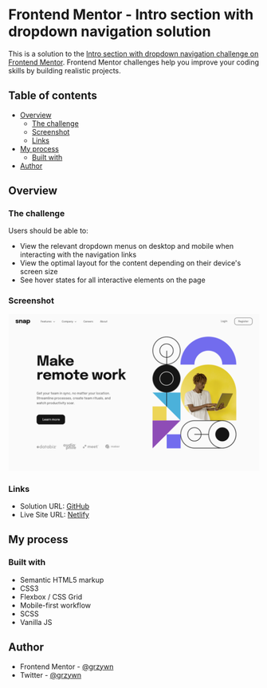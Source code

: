 # Frontend Mentor - Intro section with dropdown navigation solution

This is a solution to the [Intro section with dropdown navigation challenge on Frontend Mentor](https://www.frontendmentor.io/challenges/intro-section-with-dropdown-navigation-ryaPetHE5). Frontend Mentor challenges help you improve your coding skills by building realistic projects.

## Table of contents

- [Overview](#overview)
  - [The challenge](#the-challenge)
  - [Screenshot](#screenshot)
  - [Links](#links)
- [My process](#my-process)
  - [Built with](#built-with)
- [Author](#author)

## Overview

### The challenge

Users should be able to:

- View the relevant dropdown menus on desktop and mobile when interacting with the navigation links
- View the optimal layout for the content depending on their device's screen size
- See hover states for all interactive elements on the page

### Screenshot

![](./screenshot.png)

### Links

- Solution URL: [GitHub](https://github.com/GrzywN/intro-section-with-dropdown-navigation-main)
- Live Site URL: [Netlify](https://gleeful-froyo-dfdbc8.netlify.app/)

## My process

### Built with

- Semantic HTML5 markup
- CSS3
- Flexbox / CSS Grid
- Mobile-first workflow
- SCSS
- Vanilla JS

## Author

- Frontend Mentor - [@grzywn](https://www.frontendmentor.io/profile/grzywn)
- Twitter - [@grzywn](https://www.twitter.com/grzywn)
